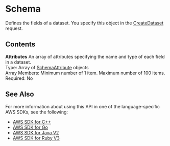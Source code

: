 # Schema<a name="API_Schema"></a>

Defines the fields of a dataset\. You specify this object in the [CreateDataset](API_CreateDataset.md) request\.

## Contents<a name="API_Schema_Contents"></a>

 **Attributes**   <a name="forecast-Type-Schema-Attributes"></a>
An array of attributes specifying the name and type of each field in a dataset\.  
Type: Array of [SchemaAttribute](API_SchemaAttribute.md) objects  
Array Members: Minimum number of 1 item\. Maximum number of 100 items\.  
Required: No

## See Also<a name="API_Schema_SeeAlso"></a>

For more information about using this API in one of the language\-specific AWS SDKs, see the following:
+  [AWS SDK for C\+\+](https://docs.aws.amazon.com/goto/SdkForCpp/forecast-2018-06-26/Schema) 
+  [AWS SDK for Go](https://docs.aws.amazon.com/goto/SdkForGoV1/forecast-2018-06-26/Schema) 
+  [AWS SDK for Java V2](https://docs.aws.amazon.com/goto/SdkForJavaV2/forecast-2018-06-26/Schema) 
+  [AWS SDK for Ruby V3](https://docs.aws.amazon.com/goto/SdkForRubyV3/forecast-2018-06-26/Schema) 